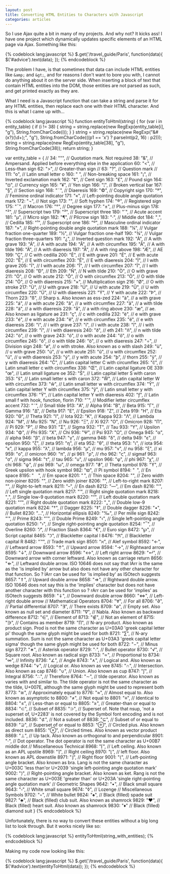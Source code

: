 ```yaml
---
layout: post
title: Converting HTML Entities to Characters with Javascript
categories: articles
---
```


<p>So I use Ajax quite a bit in many of my projects. And why not? It kicks ass! I have one project which dynamically updates specific elements of an HTML page via Ajax. Something like this:</p>

{% codeblock lang:javascript %}
$.get('/travel_guide/Paris', function(data){
  $('#advice').text(data);
});
{% endcodeblock %}

<p>The problem I have, is that sometimes that data can include HTML entities like <code>&amp;amp;</code> and <code>&amp;gt;</code>, and for reasons I don't want to bore you with, I cannot do anything about it on the server side. When inserting a block of text that contain HTML entities into the DOM, those entities are not parsed as such, and get printed exactly as they are.</p>

<!--more-->

<p>What I need is a Javascript function that can take a string and parse it for any HTML entities, then replace each one with their HTML character. And this is what I came up with...</p>

{% codeblock lang:javascript %}
function entityToHtml(string) {
	for (var i in entity_table) {
		if (i != 38) {
			string = string.replace(new RegExp(entity_table[i], "g"), String.fromCharCode(i));
		}
	}
	string = string.replace(new RegExp("&#(x?)(\\d+);", "g"), String.fromCharCode(((p1 == 'x') ? parseInt(p2, 16) : p2)));
	string = string.replace(new RegExp(entity_table[38], "g"), String.fromCharCode(38));
	return string;
}

var entity_table = {
  //	34: "&quot;",		// Quotation mark. Not required
  38: "&amp;",		// Ampersand. Applied before everything else in the application
  60: "&lt;",		// Less-than sign
  62: "&gt;",		// Greater-than sign
  //	63: "&#63;",		// Question mark
  //	111: "&#111;",		// Latin small letter o
  160: "&nbsp;",		// Non-breaking space
  161: "&iexcl;",		// Inverted exclamation mark
  162: "&cent;",		// Cent sign
  163: "&pound;",		// Pound sign
  164: "&curren;",	// Currency sign
  165: "&yen;",		// Yen sign
  166: "&brvbar;",	// Broken vertical bar
  167: "&sect;",		// Section sign
  168: "&uml;",		// Diaeresis
  169: "&copy;",		// Copyright sign
  170: "&ordf;",		// Feminine ordinal indicator
  171: "&laquo;",		// Left-pointing double angle quotation mark
  172: "&not;",		// Not sign
  173: "&shy;",		// Soft hyphen
  174: "&reg;",		// Registered sign
  175: "&macr;",		// Macron
  176: "&deg;",		// Degree sign
  177: "&plusmn;",	// Plus-minus sign
  178: "&sup2;",		// Superscript two
  179: "&sup3;",		// Superscript three
  180: "&acute;",		// Acute accent
  181: "&micro;",		// Micro sign
  182: "&para;",		// Pilcrow sign
  183: "&middot;",	// Middle dot
  184: "&cedil;",		// Cedilla
  185: "&sup1;",		// Superscript one
  186: "&ordm;",		// Masculine ordinal indicator
  187: "&raquo;",		// Right-pointing double angle quotation mark
  188: "&frac14;",	// Vulgar fraction one-quarter
  189: "&frac12;",	// Vulgar fraction one-half
  190: "&frac34;",	// Vulgar fraction three-quarters
  191: "&iquest;",	// Inverted question mark
  192: "&Agrave;",	// A with grave
  193: "&Aacute;",	// A with acute
  194: "&Acirc;",		// A with circumflex
  195: "&Atilde;",	// A with tilde
  196: "&Auml;",		// A with diaeresis
  197: "&Aring;",		// A with ring above
  198: "&AElig;",		// AE
  199: "&Ccedil;",	// C with cedilla
  200: "&Egrave;",	// E with grave
  201: "&Eacute;",	// E with acute
  202: "&Ecirc;",		// E with circumflex
  203: "&Euml;",		// E with diaeresis
  204: "&Igrave;",	// I with grave
  205: "&Iacute;",	// I with acute
  206: "&Icirc;",		// I with circumflex
  207: "&Iuml;",		// I with diaeresis
  208: "&ETH;",		// Eth
  209: "&Ntilde;",	// N with tilde
  210: "&Ograve;",	// O with grave
  211: "&Oacute;",	// O with acute
  212: "&Ocirc;",		// O with circumflex
  213: "&Otilde;",	// O with tilde
  214: "&Ouml;",		// O with diaeresis
  215: "&times;",		// Multiplication sign
  216: "&Oslash;",	// O with stroke
  217: "&Ugrave;",	// U with grave
  218: "&Uacute;",	// U with acute
  219: "&Ucirc;",		// U with circumflex
  220: "&Uuml;",		// U with diaeresis
  221: "&Yacute;",	// Y with acute
  222: "&THORN;",		// Thorn
  223: "&szlig;",		// Sharp s. Also known as ess-zed
  224: "&agrave;",	// a with grave
  225: "&aacute;",	// a with acute
  226: "&acirc;",		// a with circumflex
  227: "&atilde;",	// a with tilde
  228: "&auml;",		// a with diaeresis
  229: "&aring;",		// a with ring above
  230: "&aelig;",		// ae. Also known as ligature ae
  231: "&ccedil;",	// c with cedilla
  232: "&egrave;",	// e with grave
  233: "&eacute;",	// e with acute
  234: "&ecirc;",		// e with circumflex
  235: "&euml;",		// e with diaeresis
  236: "&igrave;",	// i with grave
  237: "&iacute;",	// i with acute
  238: "&icirc;",		// i with circumflex
  239: "&iuml;",		// i with diaeresis
  240: "&eth;",		// eth
  241: "&ntilde;",	// n with tilde
  242: "&ograve;",	// o with grave
  243: "&oacute;",	// o with acute
  244: "&ocirc;",		// o with circumflex
  245: "&otilde;",	// o with tilde
  246: "&ouml;",		// o with diaeresis
  247: "&divide;",	// Division sign
  248: "&oslash;",	// o with stroke. Also known as o with slash
  249: "&ugrave;",	// u with grave
  250: "&uacute;",	// u with acute
  251: "&ucirc;",		// u with circumflex
  252: "&uuml;",		// u with diaeresis
  253: "&yacute;",	// y with acute
  254: "&thorn;",		// thorn
  255: "&yuml;",		// y with diaeresis
  264: "&#264;",		// Latin capital letter C with circumflex
  265: "&#265;",		// Latin small letter c with circumflex
  338: "&OElig;",		// Latin capital ligature OE
  339: "&oelig;",		// Latin small ligature oe
  352: "&Scaron;",	// Latin capital letter S with caron
  353: "&scaron;",	// Latin small letter s with caron
  372: "&#372;",		// Latin capital letter W with circumflex
  373: "&#373;",		// Latin small letter w with circumflex
  374: "&#374;",		// Latin capital letter Y with circumflex
  375: "&#375;",		// Latin small letter y with circumflex
  376: "&Yuml;",		// Latin capital letter Y with diaeresis
  402: "&fnof;",		// Latin small f with hook, function, florin
  710: "&circ;",		// Modifier letter circumflex accent
  732: "&tilde;",		// Small tilde
  913: "&Alpha;",		// Alpha
  914: "&Beta;",		// Beta
  915: "&Gamma;",		// Gamma
  916: "&Delta;",		// Delta
  917: "&Epsilon;",	// Epsilon
  918: "&Zeta;",		// Zeta
  919: "&Eta;",		// Eta
  920: "&Theta;",		// Theta
  921: "&Iota;",		// Iota
  922: "&Kappa;",		// Kappa
  923: "&Lambda;",	// Lambda
  924: "&Mu;",		// Mu
  925: "&Nu;",		// Nu
  926: "&Xi;",		// Xi
  927: "&Omicron;",	// Omicron
  928: "&Pi;",		// Pi
  929: "&Rho;",		// Rho
  931: "&Sigma;",		// Sigma
  932: "&Tau;",		// Tau
  933: "&Upsilon;",	// Upsilon
  934: "&Phi;",		// Phi
  935: "&Chi;",		// Chi
  936: "&Psi;",		// Psi
  937: "&Omega;",		// Omega
  945: "&alpha;",		// alpha
  946: "&beta;",		// beta
  947: "&gamma;",		// gamma
  948: "&delta;",		// delta
  949: "&epsilon;",	// epsilon
  950: "&zeta;",		// zeta
  951: "&eta;",		// eta
  952: "&theta;",		// theta
  953: "&iota;",		// iota
  954: "&kappa;",		// kappa
  955: "&lambda;",	// lambda
  956: "&mu;",		// mu
  957: "&nu;",		// nu
  958: "&xi;",		// xi
  959: "&omicron;",	// omicron
  960: "&pi;",		// pi
  961: "&rho;",		// rho
  962: "&sigmaf;",	// sigmaf
  963: "&sigma;",		// sigma
  964: "&tau;",		// tau
  965: "&upsilon;",	// upsilon
  966: "&phi;",		// phi
  967: "&chi;",		// chi
  968: "&psi;",		// psi
  969: "&omega;",		// omega
  977: "&thetasym;",	// Theta symbol
  978: "&upsih;",		// Greek upsilon with hook symbol
  982: "&piv;",		// Pi symbol
  8194: "&ensp;",		// En space
  8195: "&emsp;",		// Em space
  8201: "&thinsp;",	// Thin space
  8204: "&zwnj;",		// Zero width non-joiner
  8205: "&zwj;",		// Zero width joiner
  8206: "&lrm;",		// Left-to-right mark
  8207: "&rlm;",		// Right-to-left mark
  8211: "&ndash;",	// En dash
  8212: "&mdash;",	// Em dash
  8216: "&lsquo;",	// Left single quotation mark
  8217: "&rsquo;",	// Right single quotation mark
  8218: "&sbquo;",	// Single low-9 quotation mark
  8220: "&ldquo;",	// Left double quotation mark
  8221: "&rdquo;",	// Right double quotation mark
  8222: "&bdquo;",	// Double low-9 quotation mark
  8224: "&dagger;",	// Dagger
  8225: "&Dagger;",	// Double dagger
  8226: "&bull;",		// Bullet
  8230: "&hellip;",	// Horizontal ellipsis
  8240: "&permil;",	// Per mille sign
  8242: "&prime;",	// Prime
  8243: "&Prime;",	// Double Prime
  8249: "&lsaquo;",	// Single left-pointing angle quotation
  8250: "&rsaquo;",	// Single right-pointing angle quotation
  8254: "&oline;",	// Overline
  8260: "&frasl;",	// Fraction Slash
  8364: "&euro;",		// Euro sign
  8472: "&weierp;",	// Script capital
  8465: "&image;",	// Blackletter capital I
  8476: "&real;",		// Blackletter capital R
  8482: "&trade;",	// Trade mark sign
  8501: "&alefsym;",	// Alef symbol
  8592: "&larr;",		// Leftward arrow
  8593: "&uarr;",		// Upward arrow
  8594: "&rarr;",		// Rightward arrow
  8595: "&darr;",		// Downward arrow
  8596: "&harr;",		// Left right arrow
  8629: "&crarr;",	// Downward arrow with corner leftward. Also known as carriage return
  8656: "&lArr;",		// Leftward double arrow. ISO 10646 does not say that lArr is the same as the 'is implied by' arrow but also does not have any other character for that function. So ? lArr can be used for 'is implied by' as ISOtech suggests
  8657: "&uArr;",		// Upward double arrow
  8658: "&rArr;",		// Rightward double arrow. ISO 10646 does not say this is the 'implies' character but does not have another character with this function so ? rArr can be used for 'implies' as ISOtech suggests
  8659: "&dArr;",		// Downward double arrow
  8660: "&hArr;",		// Left-right double arrow
  // Mathematical Operators
  8704: "&forall;",	// For all
  8706: "&part;",		// Partial differential
  8707: "&exist;",	// There exists
  8709: "&empty;",	// Empty set. Also known as null set and diameter
  8711: "&nabla;",	// Nabla. Also known as backward difference
  8712: "&isin;",		// Element of
  8713: "&notin;",	// Not an element of
  8715: "&ni;",		// Contains as member
  8719: "&prod;",		// N-ary product. Also known as product sign. Prod is not the same character as U+03A0 'greek capital letter pi' though the same glyph might be used for both
  8721: "&sum;",		// N-ary summation. Sum is not the same character as U+03A3 'greek capital letter sigma' though the same glyph might be used for both
  8722: "&minus;",	// Minus sign
  8727: "&lowast;",	// Asterisk operator
  8729: "&#8729;",	// Bullet operator
  8730: "&radic;",	// Square root. Also known as radical sign
  8733: "&prop;",		// Proportional to
  8734: "&infin;",	// Infinity
  8736: "&ang;",		// Angle
  8743: "&and;",		// Logical and. Also known as wedge
  8744: "&or;",		// Logical or. Also known as vee
  8745: "&cap;",		// Intersection. Also known as cap
  8746: "&cup;",		// Union. Also known as cup
  8747: "&int;",		// Integral
  8756: "&there4;",	// Therefore
  8764: "&sim;",		// tilde operator. Also known as varies with and similar to. The tilde operator is not the same character as the tilde, U+007E, although the same glyph might be used to represent both
  8773: "&cong;",		// Approximately equal to
  8776: "&asymp;",	// Almost equal to. Also known as asymptotic to
  8800: "&ne;",		// Not equal to
  8801: "&equiv;",	// Identical to
  8804: "&le;",		// Less-than or equal to
  8805: "&ge;",		// Greater-than or equal to
  8834: "&sub;",		// Subset of
  8835: "&sup;",		// Superset of. Note that nsup, 'not a superset of, U+2283' is not covered by the Symbol font encoding and is not included.
  8836: "&nsub;",		// Not a subset of
  8838: "&sube;",		// Subset of or equal to
  8839: "&supe;",		// Superset of or equal to
  8853: "&oplus;",	// Circled plus. Also known as direct sum
  8855: "&otimes;",	// Circled times. Also known as vector product
  8869: "&perp;",		// Up tack. Also known as orthogonal to and perpendicular
  8901: "&sdot;",		// Dot operator. The dot operator is not the same character as U+00B7 middle dot
  // Miscellaneous Technical
  8968: "&lceil;",	// Left ceiling. Also known as an APL upstile
  8969: "&rceil;",	// Right ceiling
  8970: "&lfloor;",	// left floor. Also known as APL downstile
  8971: "&rfloor;",	// Right floor
  9001: "&lang;",		// Left-pointing angle bracket. Also known as bra. Lang is not the same character as U+003C 'less than'or U+2039 'single left-pointing angle quotation mark'
  9002: "&rang;",		// Right-pointing angle bracket. Also known as ket. Rang is not the same character as U+003E 'greater than' or U+203A 'single right-pointing angle quotation mark'
  // Geometric Shapes
  9642: "&#9642;",	// Black small square
  9643: "&#9643;",	// White small square
  9674: "&loz;",		// Lozenge
  // Miscellaneous Symbols
  9702: "&#9702;",	// White bullet
  9824: "&spades;",	// Black (filled) spade suit
  9827: "&clubs;",	// Black (filled) club suit. Also known as shamrock
  9829: "&hearts;",	// Black (filled) heart suit. Also known as shamrock
  9830: "&diams;"   // Black (filled) diamond suit
}
{% endcodeblock %}

<p>Unfortunately, there is no way to convert these entities without a big long list to look through. But it works nicely like so:</p>

{% codeblock lang:javascript %}
entityToHtml(string_with_entities);
{% endcodeblock %}

<p>Making my code now looking like this:</p>

{% codeblock lang:javascript %}
$.get('/travel_guide/Paris', function(data){
  $('#advice').text(entityToHtml(data));
});
{% endcodeblock %}